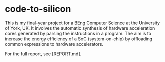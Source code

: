 # code-to-silicon

This is my final-year project for a BEng Computer Science at the University of York, UK.
It involves the automatic synthesis of hardware acceleration cores generated by parsing the instructions in a program.
The aim is to increase the energy efficiency of a SoC (system-on-chip) by offloading common expressions to hardware accelerators.

For the full report, see [REPORT.md].
